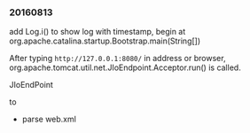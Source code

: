 ### 20160813 
 
 add Log.i() to show log with timestamp, 
 begin at org.apache.catalina.startup.Bootstrap.main(String[])

After typing `http://127.0.0.1:8080/` in address or browser,  org.apache.tomcat.util.net.JIoEndpoint.Acceptor.run() is called. 
 
JIoEndPoint



to
 
-  parse web.xml

